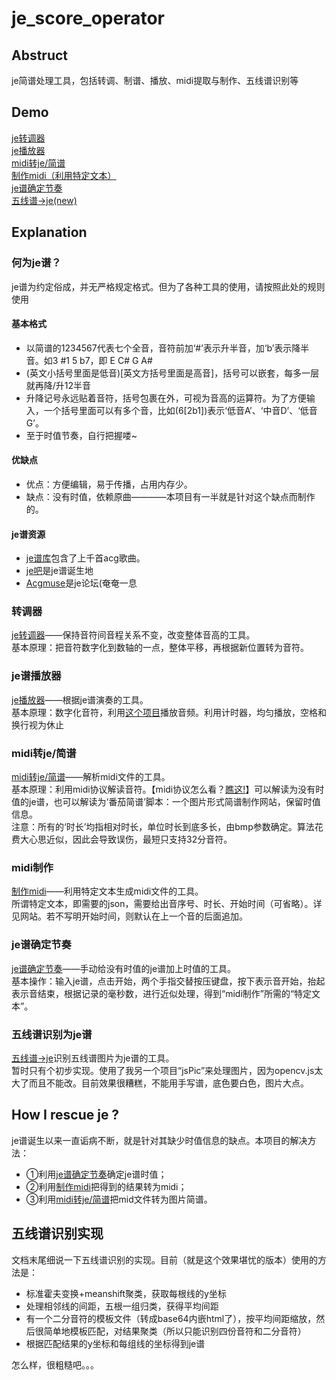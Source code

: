 # je_score_operator

## Abstruct

je简谱处理工具，包括转调、制谱、播放、midi提取与制作、五线谱识别等

## Demo

[je转调器](https://madderscientist.github.io/je_score_operator/zdq.html)<br>
[je播放器](https://madderscientist.github.io/je_score_operator/playje.html)<br>
[midi转je/简谱](https://madderscientist.github.io/je_score_operator/miditostr)<br> 
[制作midi（利用特定文本）](https://madderscientist.github.io/je_score_operator/midi.html)<br>
[je谱确定节奏](https://madderscientist.github.io/je_score_operator/beat.html)<br>
[五线谱->je(new)](https://madderscientist.github.io/je_score_operator/note.html)

## Explanation

### 何为je谱？

je谱为约定俗成，并无严格规定格式。但为了各种工具的使用，请按照此处的规则使用

#### 基本格式

- 以简谱的1234567代表七个全音，音符前加‘#’表示升半音，加‘b’表示降半音。如3 #1 5 b7，即 E C# G A#
- (英文小括号里面是低音)[英文方括号里面是高音]，括号可以嵌套，每多一层就再降/升12半音
- 升降记号永远贴着音符，括号包裹在外，可视为音高的运算符。为了方便输入，一个括号里面可以有多个音，比如(6[2b1])表示‘低音A’、‘中音D’、‘低音G’。
- 至于时值节奏，自行把握喽~

#### 优缺点

- 优点：方便编辑，易于传播，占用内存少。
- 缺点：没有时值，依赖原曲————本项目有一半就是针对这个缺点而制作的。

#### je谱资源

- [je谱库](https://github.com/zytx121/je/issues)包含了上千首acg歌曲。
- [je吧](https://tieba.baidu.com/f?kw=justice_eternal&fr=index)是je谱诞生地
- [Acgmuse](https://www.acgmuse.com)是je论坛(奄奄一息

### 转调器

[je转调器](https://madderscientist.github.io/je_score_operator/zdq.html)——保持音符间音程关系不变，改变整体音高的工具。<br>
基本原理：把音符数字化到数轴的一点，整体平移，再根据新位置转为音符。

### je谱播放器

[je播放器](https://madderscientist.github.io/je_score_operator/playje.html)——根据je谱演奏的工具。<br>
基本原理：数字化音符，利用[这个项目](https://github.com/surikov/webaudiofont)播放音频。利用计时器，均匀播放，空格和换行视为休止

### midi转je/简谱

[midi转je/简谱](https://madderscientist.github.io/je_score_operator/miditostr)——解析midi文件的工具。<br>
基本原理：利用midi协议解读音符。【midi协议怎么看？[瞧这!](https://zhuanlan.zhihu.com/p/464166848)】可以解读为没有时值的je谱，也可以解读为‘番茄简谱’脚本：一个图片形式简谱制作网站，保留时值信息。<br>
注意：所有的‘时长’均指相对时长，单位时长到底多长，由bmp参数确定。算法花费大心思近似，因此会导致误伤，最短只支持32分音符。

### midi制作

[制作midi](https://madderscientist.github.io/je_score_operator/midi.html)——利用特定文本生成midi文件的工具。<br>
所谓特定文本，即需要的json，需要给出音序号、时长、开始时间（可省略）。详见网站。若不写明开始时间，则默认在上一个音的后面追加。


### je谱确定节奏

[je谱确定节奏](https://madderscientist.github.io/je_score_operator/beat.html)——手动给没有时值的je谱加上时值的工具。<br>
基本操作：输入je谱，点击开始，两个手指交替按压键盘，按下表示音开始，抬起表示音结束，根据记录的毫秒数，进行近似处理，得到“midi制作”所需的“特定文本”。


### 五线谱识别为je谱

[五线谱->je](https://madderscientist.github.io/je_score_operator/note.html)识别五线谱图片为je谱的工具。<br>
暂时只有个初步实现。使用了我另一个项目“jsPic”来处理图片，因为opencv.js太大了而且不能改。目前效果很糟糕，不能用手写谱，底色要白色，图片大点。


## How I rescue je ?

je谱诞生以来一直诟病不断，就是针对其缺少时值信息的缺点。本项目的解决方法：
- ①利用[je谱确定节奏](https://madderscientist.github.io/je_score_operator/beat.html)确定je谱时值；
- ②利用[制作midi](https://madderscientist.github.io/je_score_operator/midi.html)把得到的结果转为midi；
- ③利用[midi转je/简谱](https://madderscientist.github.io/je_score_operator/miditostr)把mid文件转为图片简谱。


## 五线谱识别实现

文档末尾细说一下五线谱识别的实现。目前（就是这个效果堪忧的版本）使用的方法是：

- 标准霍夫变换+meanshift聚类，获取每根线的y坐标
- 处理相邻线的间距，五根一组归类，获得平均间距
- 有一个二分音符的模板文件（转成base64内嵌html了），按平均间距缩放，然后很简单地模板匹配，对结果聚类（所以只能识别四份音符和二分音符）
- 根据匹配结果的y坐标和每组线的坐标得到je谱

怎么样，很粗糙吧。。。
